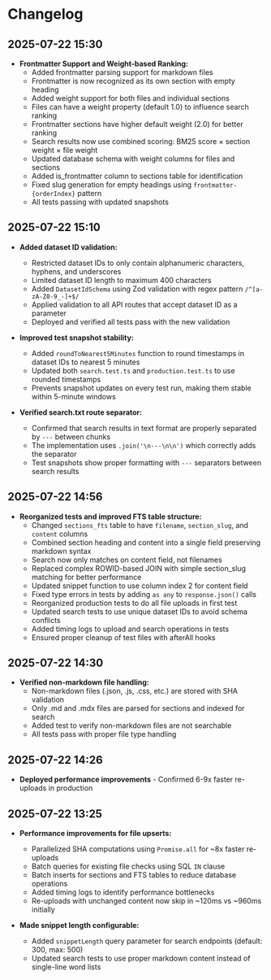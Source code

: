 # Changelog

## 2025-07-22 15:30

- **Frontmatter Support and Weight-based Ranking:**
  - Added frontmatter parsing support for markdown files
  - Frontmatter is now recognized as its own section with empty heading
  - Added weight support for both files and individual sections
  - Files can have a weight property (default 1.0) to influence search ranking
  - Frontmatter sections have higher default weight (2.0) for better ranking
  - Search results now use combined scoring: BM25 score × section weight × file weight
  - Updated database schema with weight columns for files and sections
  - Added is_frontmatter column to sections table for identification
  - Fixed slug generation for empty headings using `frontmatter-{orderIndex}` pattern
  - All tests passing with updated snapshots

## 2025-07-22 15:10

- **Added dataset ID validation:**
  - Restricted dataset IDs to only contain alphanumeric characters, hyphens, and underscores
  - Limited dataset ID length to maximum 400 characters
  - Added `DatasetIdSchema` using Zod validation with regex pattern `/^[a-zA-Z0-9_-]+$/`
  - Applied validation to all API routes that accept dataset ID as a parameter
  - Deployed and verified all tests pass with the new validation

- **Improved test snapshot stability:**
  - Added `roundToNearest5Minutes` function to round timestamps in dataset IDs to nearest 5 minutes
  - Updated both `search.test.ts` and `production.test.ts` to use rounded timestamps
  - Prevents snapshot updates on every test run, making them stable within 5-minute windows

- **Verified search.txt route separator:**
  - Confirmed that search results in text format are properly separated by `---` between chunks
  - The implementation uses `.join('\n---\n\n')` which correctly adds the separator
  - Test snapshots show proper formatting with `---` separators between search results

## 2025-07-22 14:56

- **Reorganized tests and improved FTS table structure:**
  - Changed `sections_fts` table to have `filename`, `section_slug`, and `content` columns
  - Combined section heading and content into a single field preserving markdown syntax
  - Search now only matches on content field, not filenames
  - Replaced complex ROWID-based JOIN with simple section_slug matching for better performance
  - Updated snippet function to use column index 2 for content field
  - Fixed type errors in tests by adding `as any` to `response.json()` calls
  - Reorganized production tests to do all file uploads in first test
  - Updated search tests to use unique dataset IDs to avoid schema conflicts
  - Added timing logs to upload and search operations in tests
  - Ensured proper cleanup of test files with afterAll hooks

## 2025-07-22 14:30

- **Verified non-markdown file handling:**
  - Non-markdown files (.json, .js, .css, etc.) are stored with SHA validation
  - Only .md and .mdx files are parsed for sections and indexed for search
  - Added test to verify non-markdown files are not searchable
  - All tests pass with proper file type handling

## 2025-07-22 14:26

- **Deployed performance improvements** - Confirmed 6-9x faster re-uploads in production

## 2025-07-22 13:25

- **Performance improvements for file upserts:**
  - Parallelized SHA computations using `Promise.all` for ~8x faster re-uploads
  - Batch queries for existing file checks using SQL `IN` clause
  - Batch inserts for sections and FTS tables to reduce database operations
  - Added timing logs to identify performance bottlenecks
  - Re-uploads with unchanged content now skip in ~120ms vs ~960ms initially

- **Made snippet length configurable:**
  - Added `snippetLength` query parameter for search endpoints (default: 300, max: 500)
  - Updated search tests to use proper markdown content instead of single-line word lists